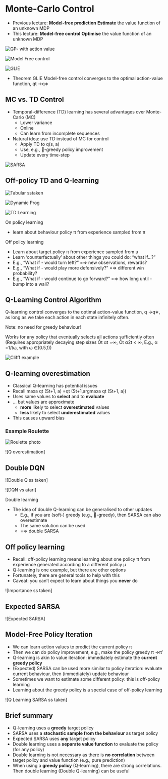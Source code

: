 # Monte-Carlo Control

- Previous lecture: **Model-free prediction**
**Estimate** the value function of an unknown MDP
- This lecture: **Model-free control**
**Optimise** the value function of an unknown MDP

![GP- with action value](Images/lecture6/l6_01.png)

![Model Free control](Images/lecture6/l6_02.png)

![GLIE ](Images/lecture6/l6_03/.png)

- Theorem
GLIE Model-free control converges to the optimal action-value function, qt →q∗

## MC vs. TD Control

- Temporal-difference (TD) learning has several advantages over Monte-Carlo (MC)
  - Lower variance
  - Online
  - Can learn from incomplete sequences
- Natural idea: use TD instead of MC for control
  - Apply TD to q(s, a)
  - Use, e.g., -greedy policy improvement
  - Update every time-step

![SARSA ](Images/lecture6/l6_05.png)

## Off-policy TD and Q-learning

![Tabular sstaken](Images/lecture6/l6_04.png)

![Dynamic Prog](Images/lecture6/l6_06.png)

![TD Learning](Images/lecture6/l6_07.png)

On policy learning 
- learn about behaviour policy π from experience sampled from π

Off policy learning
- Learn about target policy π from experience sampled from μ
- Learn ‘counterfactually’ about other things you could do: “what if...?”
- E.g., “What if - would turn left?” =⇒ new observations, rewards?
- E.g., “What if - would play more defensively?” =⇒ different win probability?
- E.g., “What if - would continue to go forward?” =⇒ how long until - bump into a wall?

## Q-Learning Control Algorithm

Q-learning control converges to the optimal action-value function, q →q∗, as long as we take
each action in each state infinitely often.

Note: no need for greedy behaviour!

Works for any policy that eventually selects all actions sufficiently often
(Requires appropriately decaying step sizes Õt αt =∞, Õt α2t < ∞,
E.g., α =1/tω, with ω ∈(0.5,1))

![Clifff example](Images/lecture6/l6_08.png)

## Q-learning overestimation

- Classical Q-learning has potential issues
- Recall
maxa qt (St+1, a) =qt (St+1,argmaxa
qt (St+1, a))
- Uses same values to **select** and to **evaluate**
- ... but values are approximate
  - **more** likely to select **overestimated** values
  - **less** likely to select **underestimated** values
- This causes upward bias

### Example Roulette

![Roulette photo](Images/lecture6/l6_09.png)

![Q overestimation]

## Double DQN

![Double Q ss taken]

![DQN vs atari]

Double learning

- The idea of double Q-learning can be generalised to other updates
  - E.g., if you are (soft-) greedy (e.g., -greedy), then SARSA can also overestimate
  - The same solution can be used
  - =⇒ double SARSA
  
## Off policy learning

- Recall: off-policy learning means learning about one policy π from experience generated
according to a different policy μ
- Q-learning is one example, but there are other options
- Fortunately, there are general tools to help with this
- Caveat: you can’t expect to learn about things you **never** do

![Importance ss taken]

## Expected SARSA

![Expected SARSA]

## Model-Free Policy Iteration

- We can learn action values to predict the current policy π
- Then we can do policy improvement, e.g., make the policy greedy π →π′
- Q-learning is akin to value iteration: immediately estimate the **current greedy policy**
- (Expected) SARSA can be used more similar to policy iteration:
evaluate current behaviour, then (immediately) update behaviour
- Sometimes we want to estimate some different policy: this is off-policy learning
- Learning about the greedy policy is a special case of off-policy learning

![Q Learning SARSA ss taken]

## Brief summary

- Q-learning uses a **greedy** target policy
- SARSA uses a **stochastic sample from the behaviour** as target policy
- Expected SARSA uses **any** target policy
- Double learning uses a **separate value function** to evaluate the policy (for any policy)
- Double learning is not necessary as there is **no correlation** between target policy and value function (e.g., pure prediction)
- When using a **greedy policy** (Q-learning), there are strong correlations. Then double learning (Double Q-learning) can be useful